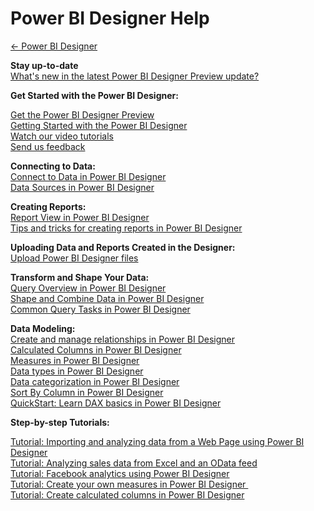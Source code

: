 <properties 
   pageTitle="Power BI Designer Help" 
   description="Power BI Designer Help" 
   services="powerbi" 
   documentationCenter="" 
   authors="v-anpasi" 
   manager="mblythe" 
   editor=""
   tags=""/>
 
<tags
   ms.service="powerbi"
   ms.devlang="NA"
   ms.topic="article"
   ms.tgt_pltfrm="NA"
   ms.workload="powerbi"
   ms.date="06/18/2015"
   ms.author="v-anpasi"/>

# Power BI Designer Help

[← Power BI Designer](https://support.powerbi.com/media/knowledgebase/topics/68530-power-bi-designer)  

**Stay up-to-date**  
[What's new in the latest Power BI Designer Preview update?](https://support.powerbi.com/media/knowledgebase/articles/489224-what-s-new-in-the-latest-power-bi-designer-preview)  

**Get Started with the Power BI Designer:**

[Get the Power BI Designer Preview](https://support.powerbi.com/media/knowledgebase/articles/464158-get-the-power-bi-designer-preview)  
[Getting Started with the Power BI Designer](https://support.powerbi.com/media/knowledgebase/articles/471664-getting-started-with-power-bi-designer)  
[Watch our video tutorials](https://support.powerbi.com/media/knowledgebase/articles/461292-power-bi-designer-videos)  
[Send us feedback](https://support.powerbi.com/media/knowledgebase/articles/468442-send-us-feedback-about-power-bi-designer-preview)  

**Connecting to Data:**  
[Connect to Data in Power BI Designer](https://support.powerbi.com/media/knowledgebase/articles/471635-connect-to-data-in-power-bi-designer)  
[Data Sources in Power BI Designer](https://support.powerbi.com/media/knowledgebase/articles/471643-data-sources-in-power-bi-designer)  

**Creating Reports:**  
[Report View in Power BI Designer](https://support.powerbi.com/media/knowledgebase/articles/461283-report-view-in-power-bi-designer)  
[Tips and tricks for creating reports in Power BI Designer](https://support.powerbi.com/media/knowledgebase/articles/464157-tips-and-tricks-for-creating-reports-in-power-bi-d)  

**Uploading Data and Reports Created in the Designer:**  
[Upload Power BI Designer files](https://support.powerbi.com/media/knowledgebase/articles/461278-upload-power-bi-designer-files)  

**Transform and Shape Your Data:**  
[Query Overview in Power BI Designer](https://support.powerbi.com/media/knowledgebase/articles/471646-query-overview-in-power-bi-designer)  
[Shape and Combine Data in Power BI Designer](https://support.powerbi.com/media/knowledgebase/articles/471644-shape-and-combine-data-in-power-bi-designer)  
[Common Query Tasks in Power BI Designer](https://support.powerbi.com/media/knowledgebase/articles/471648-common-query-tasks-in-power-bi-designer)  

**Data Modeling:**  
[Create and manage relationships in Power BI Designer](https://support.powerbi.com/media/knowledgebase/articles/464155-create-and-manage-relationships-in-power-bi-design)  
[Calculated Columns in Power BI Designer](http://support.powerbi.com/media/knowledgebase/articles/590598)  
[Measures in Power BI Designer](https://support.powerbi.com/media/knowledgebase/articles/554577-measures-in-power-bi-designer)  
[Data types in Power BI Designer](https://support.powerbi.com/media/knowledgebase/articles/558030-data-types-in-power-bi-designer)  
[Data categorization in Power BI Designer](http://support.powerbi.com/media/knowledgebase/articles/594282)  
[Sort By Column in Power BI Designer](http://support.powerbi.com/media/knowledgebase/articles/592116)  
[QuickStart: Learn DAX basics in Power BI Designer](https://support.powerbi.com/media/knowledgebase/articles/554619-quickstart-learn-dax-basics-in-power-bi-designer)  


**Step-by-step Tutorials:**

[Tutorial: Importing and analyzing data from a Web Page using Power BI Designer](https://support.powerbi.com/media/knowledgebase/articles/461315-tutorial-importing-and-analyzing-data-from-a-web)  
[Tutorial: Analyzing sales data from Excel and an OData feed](https://support.powerbi.com/media/knowledgebase/articles/471597-tutorial-analyzing-sales-data-from-excel-and-an-o)  
[Tutorial: Facebook analytics using Power BI Designer](https://support.powerbi.com/media/knowledgebase/articles/461312-tutorial-facebook-analytics-using-power-bi-design)  
[Tutorial: Create your own measures in Power BI Designer ](https://support.powerbi.com/media/knowledgebase/articles/556656-tutorial-create-your-own-measures-in-power-bi-des)  
[Tutorial: Create calculated columns in Power BI Designer](http://support.powerbi.com/media/knowledgebase/articles/590610)  

